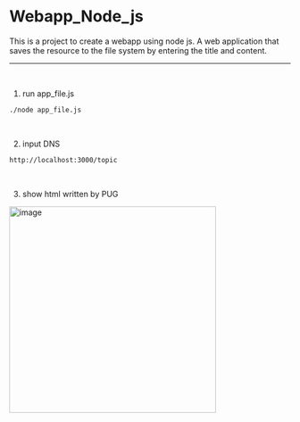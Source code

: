 # Webapp_Node_js
This is a project to create a webapp using node js.
A web application that saves the resource to the file system by entering the title and content.
<br />

---

<br />

1. run app_file.js

``` ./node app_file.js ```

<br />

2. input DNS

``` http://localhost:3000/topic ```

<br />

3. show html written by PUG

<img width="370" alt="image" src="https://user-images.githubusercontent.com/55140432/172979291-e05b2f3f-8d31-4147-a256-87666864197c.png">
